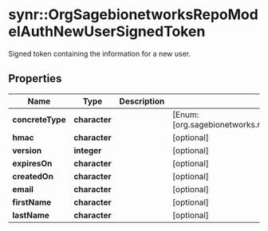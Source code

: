 # synr::OrgSagebionetworksRepoModelAuthNewUserSignedToken

Signed token containing the information for a new user.

## Properties
Name | Type | Description | Notes
------------ | ------------- | ------------- | -------------
**concreteType** | **character** |  | [Enum: [org.sagebionetworks.repo.model.auth.NewUserSignedToken]] 
**hmac** | **character** |  | [optional] 
**version** | **integer** |  | [optional] 
**expiresOn** | **character** |  | [optional] 
**createdOn** | **character** |  | [optional] 
**email** | **character** |  | [optional] 
**firstName** | **character** |  | [optional] 
**lastName** | **character** |  | [optional] 


